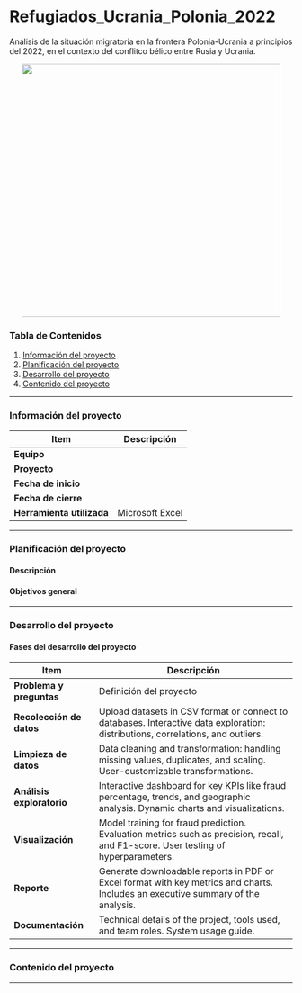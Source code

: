 # Refugiados_Ucrania_Polonia_2022
Análisis de la situación migratoria en la frontera Polonia-Ucrania a principios del 2022, en el contexto del conflitco bélico entre Rusia y Ucrania.

<p align="center">
  <img width="460" height="450" src="https://www.s10.s3c.es/imag/_v0/770x420/6/4/0/700x420_polonia-ucrania-banderas.jpg">
</p>

### Tabla de Contenidos
1. [Información del proyecto](#informacion-del-proyecto)
2. [Planificación del proyecto](#planificacion-del-proyecto)
3. [Desarrollo del proyecto](#desarrollo-del-proyecto)
4. [Contenido del proyecto](#contenido-del-proyecto)

---
### Información del proyecto

| Item                  | Descripción                                |
|-----------------------|--------------------------------------------|
| **Equipo**            |                                                                   |
| **Proyecto**          |                                                                 |
| **Fecha de inicio**   |                                                          |
| **Fecha de cierre**  |                                                         |
| **Herramienta utilizada** | Microsoft Excel                                       |

---

### Planificación del proyecto
#### Descripción
#### Objetivos general

---

### Desarrollo del proyecto

#### Fases del desarrollo del proyecto

| **Item**              | **Descripción**                           |
|-----------------------|-------------------------------------------|
| **Problema y preguntas**              | Definición del proyecto |
| **Recolección de datos** | Upload datasets in CSV format or connect to databases. Interactive data exploration: distributions, correlations, and outliers. |
| **Limpieza de datos** | Data cleaning and transformation: handling missing values, duplicates, and scaling. User-customizable transformations. |
| **Análisis exploratorio**      | Interactive dashboard for key KPIs like fraud percentage, trends, and geographic analysis. Dynamic charts and visualizations. |
| **Visualización** | Model training for fraud prediction. Evaluation metrics such as precision, recall, and F1-score. User testing of hyperparameters. |
| **Reporte** | Generate downloadable reports in PDF or Excel format with key metrics and charts. Includes an executive summary of the analysis. |
| **Documentación**     | Technical details of the project, tools used, and team roles. System usage guide. |

---

### Contenido del proyecto

---
